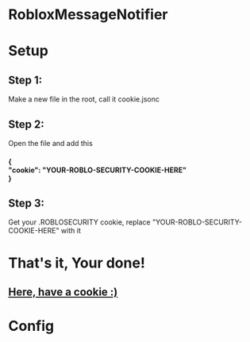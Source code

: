 # RobloxMessageNotifier
<h1>Setup</h1>
<h2>Step 1:</h2>
Make a new file in the root, call it cookie.jsonc
<h2>Step 2:</h2>
Open the file and add this
<h4>{
<br>  "cookie": "YOUR-ROBLO-SECURITY-COOKIE-HERE"
<br>}
</h4>
<h2>Step 3:</h2>
Get your .ROBLOSECURITY cookie, replace "YOUR-ROBLO-SECURITY-COOKIE-HERE" with it
<h1>That's it, Your done!</h1>
<h2><a href="https://raw.githubusercontent.com/StevenRafft/RobloxMessageNotif/master/.githubpage/images/cookie.jpg">Here, have a cookie :)</a></h2>
<h1></h1>

<h1>Config</h1>
